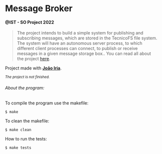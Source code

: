 # Message Broker
#### @IST - SO Project 2022

> The project intends to build a simple system for publishing and subscribing messages, which are stored in the TecnicoFS file system. The system will have an autonomous server process, to which different client processes can connect, to publish or receive messages in a given message storage box.. You can read all about the project [here](https://github.com/tecnico-so/enunciado-projeto-so-2022-23).

Project made with **[João Iria](https://github.com/JoaoIria)**.

<sub>*The project is not finished.*</sub>

###### About the program:

To compile the program use the makefile: 
```
$ make
```
To clean the makefile: 
```
$ make clean
```
How to run the tests: 
```
$ make tests
```
